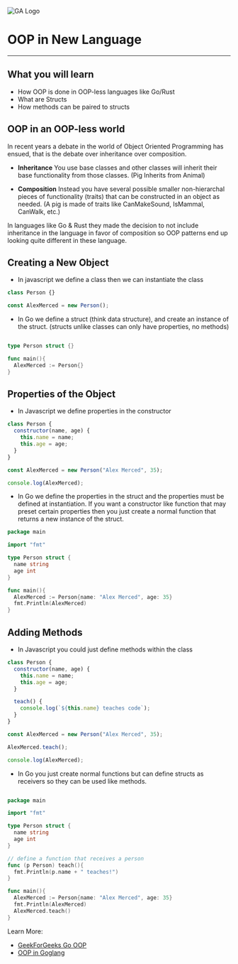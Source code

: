 ![GA Logo](https://upload.wikimedia.org/wikipedia/en/thumb/f/f4/General_Assembly_logo.svg/1280px-General_Assembly_logo.svg.png)

# OOP in New Language

---

## What you will learn

- How OOP is done in OOP-less languages like Go/Rust
- What are Structs
- How methods can be paired to structs

## OOP in an OOP-less world

In recent years a debate in the world of Object Oriented Programming has ensued, that is the debate over inheritance over composition.

- **Inheritance** You use base classes and other classes will inherit their base functionality from those classes. (Pig Inherits from Animal)

- **Composition** Instead you have several possible smaller non-hierarchal pieces of functionality (traits) that can be constructed in an object as needed. (A pig is made of traits like CanMakeSound, IsMammal, CanWalk, etc.)

In languages like Go & Rust they made the decision to not include inheritance in the language in favor of composition so OOP patterns end up looking quite different in these language.

## Creating a New Object

- In javascript we define a class then we can instantiate the class

```js
class Person {}

const AlexMerced = new Person();
```

- In Go we define a struct (think data structure), and create an instance of the struct. (structs unlike classes can only have properties, no methods)

```go

type Person struct {}

func main(){
  AlexMerced := Person{}
}

```

## Properties of the Object

- In Javascript we define properties in the constructor

```js
class Person {
  constructor(name, age) {
    this.name = name;
    this.age = age;
  }
}

const AlexMerced = new Person("Alex Merced", 35);

console.log(AlexMerced);
```

- In Go we define the properties in the struct and the properties must be defined at instantiation. If you want a constructor like function that may preset certain properties then you just create a normal function that returns a new instance of the struct.

```go
package main

import "fmt"

type Person struct {
  name string
  age int
}

func main(){
  AlexMerced := Person{name: "Alex Merced", age: 35}
  fmt.Println(AlexMerced)
}

```

## Adding Methods

- In Javascript you could just define methods within the class

```js
class Person {
  constructor(name, age) {
    this.name = name;
    this.age = age;
  }

  teach() {
    console.log(`${this.name} teaches code`);
  }
}

const AlexMerced = new Person("Alex Merced", 35);

AlexMerced.teach();

console.log(AlexMerced);
```

- In Go you just create normal functions but can define structs as receivers so they can be used like methods.

```Go

package main

import "fmt"

type Person struct {
  name string
  age int
}

// define a function that receives a person
func (p Person) teach(){
  fmt.Println(p.name + " teaches!")
}

func main(){
  AlexMerced := Person{name: "Alex Merced", age: 35}
  fmt.Println(AlexMerced)
  AlexMerced.teach()
}

```

Learn More:

- [GeekForGeeks Go OOP](https://www.geeksforgeeks.org/object-oriented-programming-in-golang/)
- [OOP in Goglang](https://medium.com/technofunnel/golang-object-oriented-programming-f2e6448b8f24)
